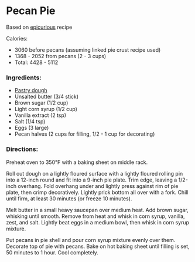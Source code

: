 Pecan Pie
============================
Based on [epicurious](https://www.epicurious.com/recipes/food/views/old-fashioned-pecan-pie-356072?intcid=inline_amp) recipe

Calories: 
* 3060 before pecans (assuming linked pie crust recipe used)
* 1368 - 2052 from pecans (2 - 3 cups)
* Total: 4428 - 5112

### Ingredients:

* [Pastry dough](./baked/pie_crust.html)
* Unsalted butter (3/4 stick)
* Brown sugar (1/2 cup)
* Light corn syrup (1/2 cup)
* Vanilla extract (2 tsp)
* Salt (1/4 tsp)
* Eggs (3 large)
* Pecan halves (2 cups for filling, 1/2 - 1 cup for decorating)

### Directions:

Preheat oven to 350°F with a baking sheet on middle rack.

Roll out dough on a lightly floured surface with a lightly floured rolling pin into a 12-inch round and fit into a 9-inch pie plate. Trim edge, leaving a 1/2-inch overhang. Fold overhang under and lightly press against rim of pie plate, then crimp decoratively. Lightly prick bottom all over with a fork. Chill until firm, at least 30 minutes (or freeze 10 minutes).

Melt butter in a small heavy saucepan over medium heat. Add brown sugar, whisking until smooth. Remove from heat and whisk in corn syrup, vanilla, zest, and salt. Lightly beat eggs in a medium bowl, then whisk in corn syrup mixture.

Put pecans in pie shell and pour corn syrup mixture evenly over them. Decorate top of pie with pecans. Bake on hot baking sheet until filling is set, 50 minutes to 1 hour. Cool completely.
